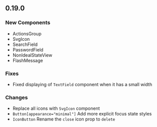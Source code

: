 ## 0.19.0

### New Components

- ActionsGroup
- SvgIcon
- SearchField
- PasswordField
- NonIdealStateView
- FlashMessage

### Fixes

- Fixed displaying of `TextField` component when it has a small width

### Changes

- Replace all icons with `SvgIcon` component
- `Button[appearance="minimal"]` Add more explicit focus state styles
- `IconButton` Rename the `close` icon prop to `delete`

